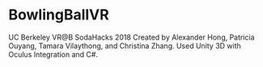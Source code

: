 # BowlingBallVR
UC Berkeley VR@B SodaHacks 2018
Created by Alexander Hong, Patricia Ouyang, Tamara Vilaythong, and Christina Zhang. Used Unity 3D with Oculus Integration and C#.